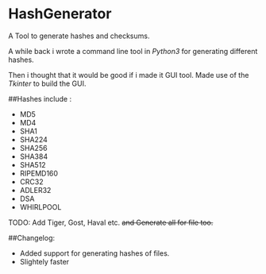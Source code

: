 # HashGenerator
A Tool to generate hashes and checksums.

A while back i wrote a command line tool in _Python3_ for generating different hashes.

Then i thought that it would be good if i made it GUI tool. Made use of the _Tkinter_ to build the GUI.

##Hashes include :

* MD5
* MD4
* SHA1
* SHA224
* SHA256
* SHA384
* SHA512
* RIPEMD160
* CRC32
* ADLER32
* DSA
* WHIRLPOOL

TODO: Add Tiger, Gost, Haval etc. ~~and Generate all for file too.~~

##Changelog:

- Added support for generating hashes of files.
- Slightely faster
